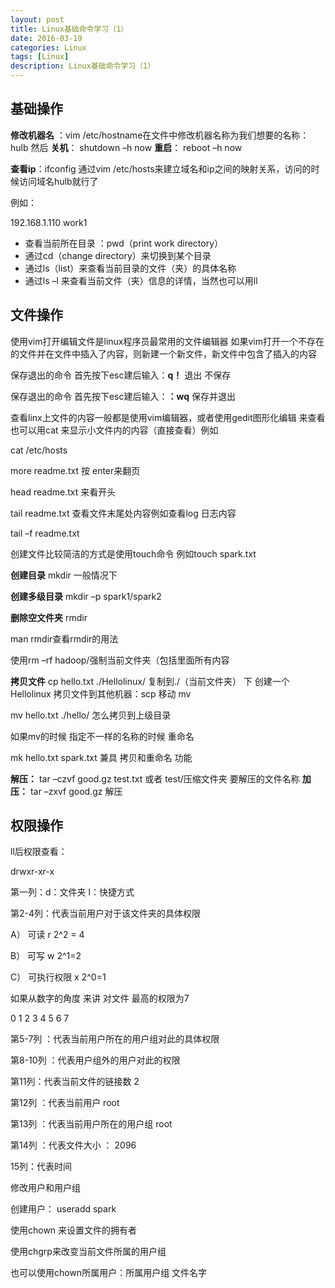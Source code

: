 ```yaml
---
layout: post
title: Linux基础命令学习（1）
date: 2016-03-19
categories: Linux
tags: [Linux]
description: Linux基础命令学习（1）
---
```



基础操作
----

**修改机器名** ：vim /etc/hostname在文件中修改机器名称为我们想要的名称：hulb 然后
**关机**： 	shutdown –h now 
**重启**：	reboot –h now 

**查看ip**：ifconfig 
通过vim /etc/hosts来建立域名和ip之间的映射关系，访问的时候访问域名hulb就行了

例如：  

192.168.1.110    work1

 

- 查看当前所在目录 ：pwd（print work directory） 
- 通过cd（change directory）来切换到某个目录
- 通过ls（list）来查看当前目录的文件（夹）的具体名称
- 通过ls –l 来查看当前文件（夹）信息的详情，当然也可以用ll

 

文件操作
----

使用vim打开编辑文件是linux程序员最常用的文件编辑器
如果vim打开一个不存在的文件并在文件中插入了内容，则新建一个新文件，新文件中包含了插入的内容

保存退出的命令 首先按下esc建后输入：**q！** 退出  不保存

保存退出的命令 首先按下esc建后输入：**：wq** 保存并退出

查看linx上文件的内容一般都是使用vim编辑器，或者使用gedit图形化编辑
来查看   也可以用cat 来显示小文件内的内容（直接查看）例如

cat /etc/hosts

more readme.txt 按 enter来翻页

head readme.txt 来看开头

tail readme.txt 查看文件末尾处内容例如查看log 日志内容

tail –f readme.txt

创建文件比较简洁的方式是使用touch命令  例如touch spark.txt

**创建目录**  mkdir 一般情况下

**创建多级目录**  mkdir –p spark1/spark2

**删除空文件夹** rmdir

man rmdir查看rmdir的用法

使用rm –rf hadoop/强制当前文件夹（包括里面所有内容

**拷贝文件**
cp hello.txt ./Hellolinux/  复制到./（当前文件夹） 下 创建一个Hellolinux
拷贝文件到其他机器：scp
移动 mv

mv hello.txt ./hello/           怎么拷贝到上级目录

如果mv的时候 指定不一样的名称的时候 重命名

mk hello.txt spark.txt 兼具 拷贝和重命名 功能

**解压：** tar –czvf  good.gz test.txt  或者 test/压缩文件夹   要解压的文件名称
**加压：** tar –zxvf good.gz 解压


权限操作
----

ll后权限查看：

drwxr-xr-x

第一列：d：文件夹         l：快捷方式

第2-4列：代表当前用户对于该文件夹的具体权限

A） 可读 r 2^2 = 4

B） 可写 w 2^1=2

C） 可执行权限 x 2^0=1

如果从数字的角度 来讲 对文件 最高的权限为7

0 1 2 3  4 5 6 7

第5-7列 ：代表当前用户所在的用户组对此的具体权限

第8-10列 ：代表用户组外的用户对此的权限

第11列：代表当前文件的链接数 2

第12列 ：代表当前用户 root

第13列 ：代表当前用户所在的用户组 root

第14列 ：代表文件大小 ： 2096

15列：代表时间

修改用户和用户组

创建用户： useradd spark

使用chown 来设置文件的拥有者

使用chgrp来改变当前文件所属的用户组

也可以使用chown所属用户：所属用户组 文件名字